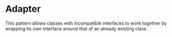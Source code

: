 # Adapter
This pattern allows classes with incompatible interfaces to work together by wrapping its own interface around that
of an already existing class.
